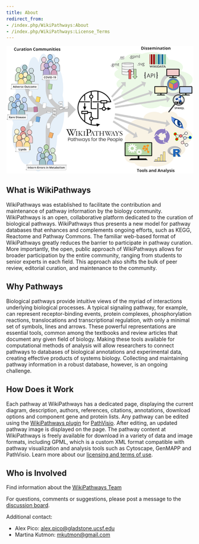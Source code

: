 ```yaml
---
title: About
redirect_from: 
- /index.php/WikiPathways:About
- /index.php/WikiPathways:License_Terms
---
```

<div style="text-align:center;">
  <img src="/assets/img/overview-figure-1.jpg"/>
</div>
<h2>What is WikiPathways</h2>
<p>WikiPathways was established to facilitate the contribution and maintenance of pathway information by the biology community. WikiPathways is an open, collaborative platform dedicated to the curation of biological pathways. WikiPathways thus presents a new model for pathway databases that enhances and complements ongoing efforts, such as KEGG, Reactome and Pathway Commons. The familiar web-based format of WikiPathways greatly reduces the barrier to participate in pathway curation. More importantly, the open, public approach of WikiPathways allows for broader participation by the entire community, ranging from students to senior experts in each field. This approach also shifts the bulk of peer review, editorial curation, and maintenance to the community.</p>

<h2>Why Pathways</h2>
<p>Biological pathways provide intuitive views of the myriad of interactions underlying biological processes. A typical signaling pathway, for example, can represent receptor-binding events, protein complexes, phosphorylation reactions, translocations and transcriptional regulation, with only a minimal set of symbols, lines and arrows. These powerful representations are essential tools, common among the textbooks and review articles that document any given field of biology. Making these tools available for computational methods of analysis will allow researchers to connect pathways to databases of biological annotations and experimental data, creating effective products of systems biology. Collecting and maintaining pathway information in a robust database, however, is an ongoing challenge.</p>

<h2>How Does it Work</h2>
<p>Each pathway at WikiPathways has a dedicated page, displaying the current diagram, description, authors, references, citations, annotations, download options and component gene and protein lists. Any pathway can be edited using the <a href="https://pathvisio.org/plugins/wikipathways.html" target="_blank">WikiPathways plugin</a> for <a href="https://pathvisio.org/" target="_blank">PathVisio</a>. After editing, an updated pathway image is displayed on the page. The pathway content at WikiPathways is freely available for download in a variety of data and image formats, including GPML, which is a custom XML format compatible with pathway visualization and analysis tools such as Cytoscape, GenMAPP and PathVisio. Learn more about our <a href="terms.html">licensing and terms of use</a>.</p>

<h2>Who is Involved</h2>
<p>Find information about the <a href="/team.html">WikiPathways Team</a></p>
<p>For questions, comments or suggestions, please post a message to the <a href="https://github.com/wikipathways/wikipathways-help/discussions" target="_blank">discussion board</a>.</p>
<p>Additional contact:</p>
<ul>
<li>Alex Pico: <a href="mailto:alex.pico@gladstone.ucsf.edu">alex.pico@gladstone.ucsf.edu</a></li>
<li>Martina Kutmon: <a href="mailto:mkutmon@gmail.com">mkutmon@gmail.com</a></li>
</ul>
